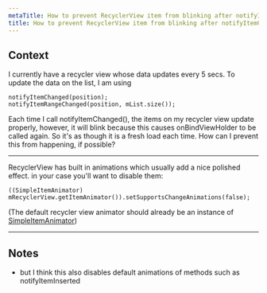```yaml
---
metaTitle: How to prevent RecyclerView item from blinking after notifyItemChanged(pos)
title: How to prevent RecyclerView item from blinking after notifyItemChanged(pos)
---
```


## Context

I currently have a recycler view whose data updates every 5 secs. To update the data on the list, I am using 



```
notifyItemChanged(position);
notifyItemRangeChanged(position, mList.size());

```

Each time I call notifyItemChanged(), the items on my recycler view update properly, however, it will blink because this causes onBindViewHolder to be called again. So it's as though it is a fresh load each time. How can I prevent this from happening, if possible?



---

RecyclerView has built in animations which usually add a nice polished effect. in your case you'll want to disable them:



```
((SimpleItemAnimator) mRecyclerView.getItemAnimator()).setSupportsChangeAnimations(false);

```

(The default recycler view animator should already be an instance of [SimpleItemAnimator](https://developer.android.com/reference/android/support/v7/widget/SimpleItemAnimator.html))



---

## Notes

- but I think this also disables default animations of methods such as notifyItemInserted
